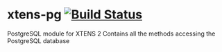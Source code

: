 # xtens-pg [![Build Status](https://travis-ci.org/xtens-suite/xtens-pg.svg?branch=master)](https://travis-ci.org/xtens-suite/xtens-pg)

PostgreSQL module for XTENS 2
Contains all the methods accessing the PostgreSQL database
